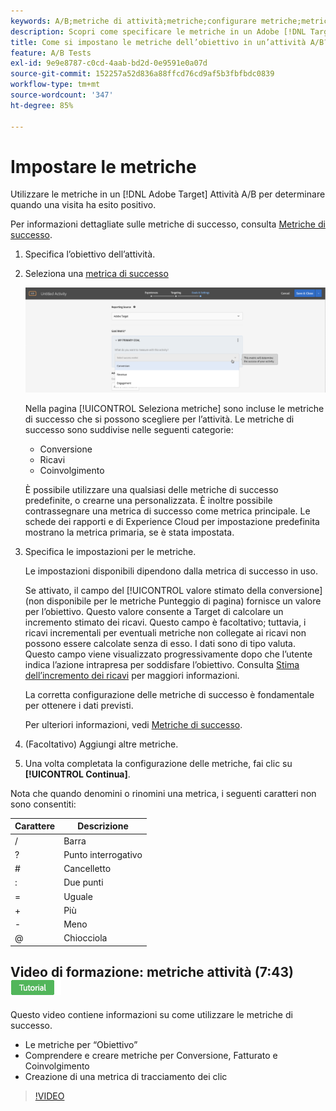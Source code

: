 ```yaml
---
keywords: A/B;metriche di attività;metriche;configurare metriche;metriche obiettivo;impostazioni attività;metrica successo;conversione;ricavi;impegno
description: Scopri come specificare le metriche in un Adobe [!DNL Target] Attività A/B per determinare quando una visita ha esito positivo, ad esempio Conversione, Entrate e Coinvolgimento.
title: Come si impostano le metriche dell’obiettivo in un’attività A/B?
feature: A/B Tests
exl-id: 9e9e8787-c0cd-4aab-bd2d-0e9591e0a07d
source-git-commit: 152257a52d836a88ffcd76cd9af5b3fbfbdc0839
workflow-type: tm+mt
source-wordcount: '347'
ht-degree: 85%

---
```


# Impostare le metriche

Utilizzare le metriche in un [!DNL Adobe Target] Attività A/B per determinare quando una visita ha esito positivo.

Per informazioni dettagliate sulle metriche di successo, consulta [Metriche di successo](/help/main/c-activities/r-success-metrics/success-metrics.md#reference_D011575C85DA48E989A244593D9B9924).

1. Specifica l’obiettivo dell’attività.
1. Seleziona una [metrica di successo](/help/main/c-activities/r-success-metrics/success-metrics.md#reference_D011575C85DA48E989A244593D9B9924)

   ![Selezionare una metrica di successo](/help/main/c-activities/t-test-ab/t-test-create-ab/assets/ab_metrics-new.png)

   Nella pagina [!UICONTROL Seleziona metriche] sono incluse le metriche di successo che si possono scegliere per l’attività. Le metriche di successo sono suddivise nelle seguenti categorie:

   * Conversione
   * Ricavi
   * Coinvolgimento

   È possibile utilizzare una qualsiasi delle metriche di successo predefinite, o crearne una personalizzata. È inoltre possibile contrassegnare una metrica di successo come metrica principale. Le schede dei rapporti e di Experience Cloud per impostazione predefinita mostrano la metrica primaria, se è stata impostata.
1. Specifica le impostazioni per le metriche.

   Le impostazioni disponibili dipendono dalla metrica di successo in uso.

   Se attivato, il campo del [!UICONTROL valore stimato della conversione] (non disponibile per le metriche Punteggio di pagina) fornisce un valore per l’obiettivo. Questo valore consente a Target di calcolare un incremento stimato dei ricavi. Questo campo è facoltativo; tuttavia, i ricavi incrementali per eventuali metriche non collegate ai ricavi non possono essere calcolate senza di esso. I dati sono di tipo valuta. Questo campo viene visualizzato progressivamente dopo che l’utente indica l’azione intrapresa per soddisfare l’obiettivo. Consulta [Stima dell’incremento dei ricavi](/help/main/administrating-target/r-target-account-preferences/estimating-lift-in-revenue.md) per maggiori informazioni.

   La corretta configurazione delle metriche di successo è fondamentale per ottenere i dati previsti.

   Per ulteriori informazioni, vedi [Metriche di successo](/help/main/c-activities/r-success-metrics/success-metrics.md#reference_D011575C85DA48E989A244593D9B9924).
1. (Facoltativo) Aggiungi altre metriche.
1. Una volta completata la configurazione delle metriche, fai clic su **[!UICONTROL Continua]**. 

Nota che quando denomini o rinomini una metrica, i seguenti caratteri non sono consentiti:

| Carattere | Descrizione |
|--- |--- |
| / | Barra |
| ? | Punto interrogativo |
| # | Cancelletto |
| : | Due punti |
| = | Uguale |
| + | Più |
| - | Meno |
| @ | Chiocciola |

## Video di formazione: metriche attività (7:43) ![Icona Tutorial](/help/main/assets/tutorial.png)

Questo video contiene informazioni su come utilizzare le metriche di successo.

* Le metriche per “Obiettivo”
* Comprendere e creare metriche per Conversione, Fatturato e Coinvolgimento
* Creazione di una metrica di tracciamento dei clic

>[!VIDEO](https://video.tv.adobe.com/v/17380)
